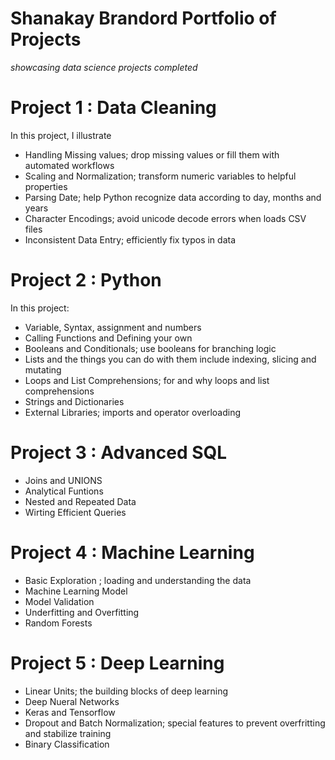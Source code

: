 # Shanakay Brandord Portfolio of Projects
*showcasing data science projects completed*

# Project 1 : Data Cleaning 
In this project, I illustrate 
- Handling Missing values; drop missing values or fill them with automated workflows
- Scaling and Normalization; transform numeric variables to helpful properties
- Parsing Date; help Python recognize data according to day, months and years
- Character Encodings; avoid unicode decode errors when loads CSV files
- Inconsistent Data Entry; efficiently fix typos in data

# Project 2 : Python
In this project: 
- Variable, Syntax, assignment and numbers
- Calling Functions and Defining your own
- Booleans and Conditionals; use booleans for branching logic
- Lists and the things you can do with them include indexing, slicing and mutating
- Loops and List Comprehensions; for and why loops and list comprehensions
- Strings and Dictionaries
- External Libraries; imports and operator overloading

# Project 3 : Advanced SQL
- Joins and UNIONS
- Analytical Funtions
- Nested and Repeated Data
- Wirting Efficient Queries

# Project 4 : Machine Learning
 - Basic Exploration ; loading and understanding the data
 - Machine Learning Model
 - Model Validation
 - Underfitting and Overfitting
 - Random Forests

# Project 5 : Deep Learning
- Linear Units; the building blocks of deep learning
- Deep Nueral Networks
- Keras and Tensorflow
- Dropout and Batch Normalization; special features to prevent overfritting and stabilize training
- Binary Classification

